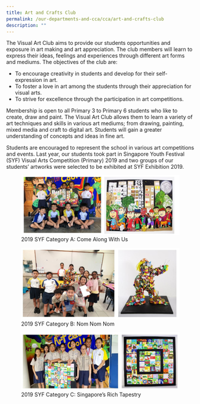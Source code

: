```yaml
---
title: Art and Crafts Club
permalink: /our-departments-and-cca/cca/art-and-crafts-club
description: ""
---
```

The Visual Art Club aims to provide our students opportunities and exposure in art making and art appreciation. The club members will learn to express their ideas, feelings and experiences through different art forms and mediums. The objectives of the club are:
* To encourage creativity in students and develop for their self-expression in art.
* To foster a love in art among the students through their appreciation for visual arts.
* To strive for excellence through the participation in art competitions.

Membership is open to all Primary 3 to Primary 6 students who like to create, draw and paint. The Visual Art Club allows them to learn a variety of art techniques and skills in various art mediums; from drawing, painting, mixed media and craft to digital art. Students will gain a greater understanding of concepts and ideas in fine art.

Students are encouraged to represent the school in various art competitions and events. Last year, our students took part in Singapore Youth Festival (SYF) Visual Arts Competition (Primary) 2019 and two groups of our students’ artworks were selected to be exhibited at SYF Exhibition 2019.

<figure>  
<img src="/images/arts%201.jpg">  
<figcaption> 2019 SYF Category A: Come Along With Us </figcaption>  
</figure>

<figure>  
<img src="/images/arts%202.jpg">  
<figcaption> 2019 SYF Category B: Nom Nom Nom </figcaption>  
</figure>

<figure>  
<img src="/images/arts%203.jpg">  
<figcaption> 2019 SYF Category C: Singapore’s Rich Tapestry </figcaption>  
</figure>

